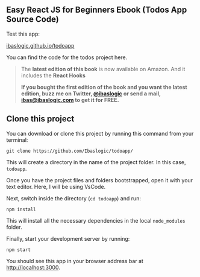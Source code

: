 ## Easy React JS for Beginners Ebook (Todos App Source Code)

Test this app:

[ibaslogic.github.io/todoapp](https://ibaslogic.github.io/todoapp/)

You can find the code for the todos project here.

> The **latest edition of this book** is now available on Amazon. And it includes the **React Hooks**
>
> **If you bought the first edition of the book and you want the latest edition, buzz me on Twitter, [@ibaslogic](https://twitter.com/ibaslogic) or send a mail, ibas@ibaslogic.com to get it for FREE.**

## Clone this project

You can download or clone this project by running this command from your terminal:

```
git clone https://github.com/Ibaslogic/todoapp/
```

This will create a directory in the name of the project folder. In this case, `todoapp`.

Once you have the project files and folders bootstrapped, open it with your text editor. Here, I will be using VsCode.

Next, switch inside the directory (`cd todoapp`) and run:

```
npm install
```

This will install all the necessary dependencies in the local `node_modules` folder.

Finally, start your development server by running:

```
npm start
```

You should see this app in your browser address bar at [http://localhost:3000](http://localhost:3000).
